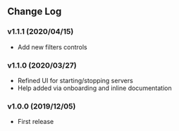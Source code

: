 ## Change Log

### v1.1.1 (2020/04/15)
- Add new filters controls

### v1.1.0 (2020/03/27)
- Refined UI for starting/stopping servers
- Help added via onboarding and inline documentation

### v1.0.0 (2019/12/05)
- First release
